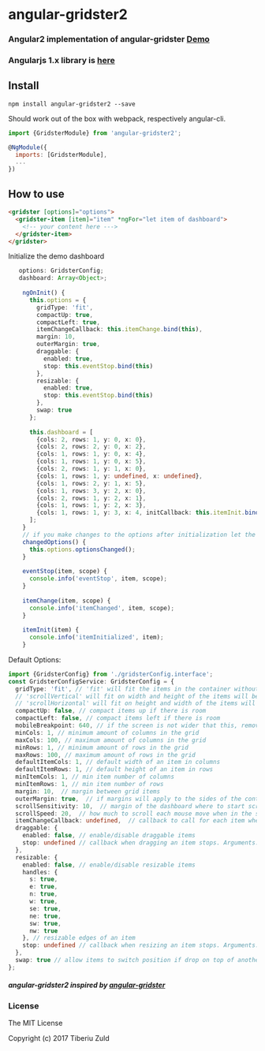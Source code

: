 
angular-gridster2
==============
### Angular2 implementation of angular-gridster [Demo](http://tiberiuzuld.github.io/angular-gridster2/angular)

### Angularjs 1.x library is [here](https://github.com/tiberiuzuld/angular-gridster2/tree/1.x)

## Install

``npm install angular-gridster2 --save``

Should work out of the box with webpack, respectively angular-cli.

```javascript
import {GridsterModule} from 'angular-gridster2';

@NgModule({
  imports: [GridsterModule],
  ...
})
```

## How to use

```html
<gridster [options]="options">
  <gridster-item [item]="item" *ngFor="let item of dashboard">
    <!-- your content here --->
  </gridster-item>
</gridster>
```

Initialize the demo dashboard
```typescript
   options: GridsterConfig;
   dashboard: Array<Object>;
  
    ngOnInit() {
      this.options = {
        gridType: 'fit',
        compactUp: true,
        compactLeft: true,
        itemChangeCallback: this.itemChange.bind(this),
        margin: 10,
        outerMargin: true,
        draggable: {
          enabled: true,
          stop: this.eventStop.bind(this)
        },
        resizable: {
          enabled: true,
          stop: this.eventStop.bind(this)
        },
        swap: true
      };
  
      this.dashboard = [
        {cols: 2, rows: 1, y: 0, x: 0},
        {cols: 2, rows: 2, y: 0, x: 2},
        {cols: 1, rows: 1, y: 0, x: 4},
        {cols: 1, rows: 1, y: 0, x: 5},
        {cols: 2, rows: 1, y: 1, x: 0},
        {cols: 1, rows: 1, y: undefined, x: undefined},
        {cols: 1, rows: 2, y: 1, x: 5},
        {cols: 1, rows: 3, y: 2, x: 0},
        {cols: 2, rows: 1, y: 2, x: 1},
        {cols: 1, rows: 1, y: 2, x: 3},
        {cols: 1, rows: 1, y: 3, x: 4, initCallback: this.itemInit.bind(this)}
      ];
    }
    // if you make changes to the options after initialization let the gridster know
    changedOptions() {
      this.options.optionsChanged();
    }
    
    eventStop(item, scope) {
      console.info('eventStop', item, scope);
    }
  
    itemChange(item, scope) {
      console.info('itemChanged', item, scope);
    }
  
    itemInit(item) {
      console.info('itemInitialized', item);
    }
```

Default Options:
```typescript
import {GridsterConfig} from './gridsterConfig.interface';
const GridsterConfigService: GridsterConfig = {
  gridType: 'fit', // 'fit' will fit the items in the container without scroll;
  // 'scrollVertical' will fit on width and height of the items will be the same as the width
  // 'scrollHorizontal' will fit on height and width of the items will be the same as the height
  compactUp: false, // compact items up if there is room
  compactLeft: false, // compact items left if there is room
  mobileBreakpoint: 640, // if the screen is not wider that this, remove the grid layout and stack the items
  minCols: 1, // minimum amount of columns in the grid
  maxCols: 100, // maximum amount of columns in the grid
  minRows: 1, // minimum amount of rows in the grid
  maxRows: 100, // maximum amount of rows in the grid
  defaultItemCols: 1, // default width of an item in columns
  defaultItemRows: 1, // default height of an item in rows
  minItemCols: 1, // min item number of columns
  minItemRows: 1, // min item number of rows
  margin: 10,  // margin between grid items
  outerMargin: true,  // if margins will apply to the sides of the container
  scrollSensitivity: 10,  // margin of the dashboard where to start scrolling
  scrollSpeed: 20,  // how much to scroll each mouse move when in the scrollSensitivity zone
  itemChangeCallback: undefined,  // callback to call for each item when is changes x, y, rows, cols. Arguments:gridsterItem, scope
  draggable: {
    enabled: false, // enable/disable draggable items
    stop: undefined // callback when dragging an item stops. Arguments: gridsterItem, scope
  },
  resizable: {
    enabled: false, // enable/disable resizable items
    handles: {
      s: true,
      e: true,
      n: true,
      w: true,
      se: true,
      ne: true,
      sw: true,
      nw: true
    }, // resizable edges of an item
    stop: undefined // callback when resizing an item stops. Arguments: gridsterItem, scope
  },
  swap: true // allow items to switch position if drop on top of another
};
```


##### angular-gridster2 inspired by [angular-gridster](https://github.com/ManifestWebDesign/angular-gridster) 
### License
 The MIT License
 
 Copyright (c) 2017 Tiberiu Zuld
